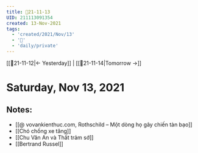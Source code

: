 ```yaml
---
title: 📝21-11-13
UID: 211113091354
created: 13-Nov-2021
tags:
  - 'created/2021/Nov/13'
  - '📅'
  - 'daily/private'
---
```

[[📝21-11-12|<- Yesterday]] | [[📝21-11-14|Tomorrow ->]]
# Saturday, Nov 13, 2021

## Notes:
- [[@ vovankienthuc.com, Rothschild – Một dòng họ gây chiến tàn bạo]]
- [[Chó chống xe tăng]]
- [[Chu Văn An và Thất trảm sớ]]
- [[Bertrand Russel]]